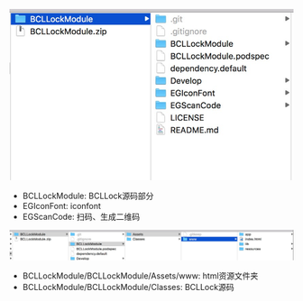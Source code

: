 ![avatar](../images/1.jpg)

* BCLLockModule: BCLLock源码部分
* EGIconFont: iconfont
* EGScanCode: 扫码、生成二维码

![avatar](../images/2.jpg)

* BCLLockModule/BCLLockModule/Assets/www: html资源文件夹
* BCLLockModule/BCLLockModule/Classes: BCLLock源码

